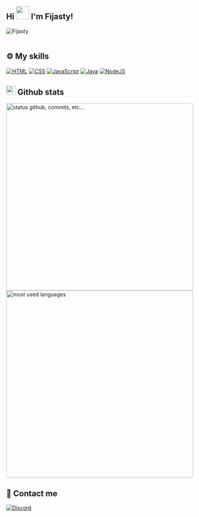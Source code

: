  ## Hi <img src="https://raw.githubusercontent.com/marcos-inja/marcos-inja/main/gifs/hi.gif" width="35px"> I'm Fijasty!


<img src="https://komarev.com/ghpvc/?username=Fijasty" alt="Fijasty" /><br/><br/>


## ⚙️ My skills
[<img align="center" alt="HTML" src="https://img.shields.io/badge/html%20-%23E34F26.svg?&style=for-the-badge&logo=html5&logoColor=white"/>][html]
[<img align="center" alt="CSS" src="https://img.shields.io/badge/css%20-%231572B6.svg?&style=for-the-badge&logo=css3&logoColor=white"/>][css]
[<img align="center" alt="JavaScript" src="https://img.shields.io/badge/javascript%20-%23323330.svg?&style=for-the-badge&logo=javascript&logoColor=%23F7DF1E&color=3d3919"/>][js]
[<img align="center" alt="Java" src="https://img.shields.io/badge/java%20-%23323330.svg?&style=for-the-badge&logo=java&logoColor=%23F7DF1E&color=094269"/>][java]
[<img align="center" alt="NodeJS" src="https://img.shields.io/badge/node.js%20-%231572B6.svg?&style=for-the-badge&logo=node.js&logoColor=white"/>][nodejs]

##  <img src="https://raw.githubusercontent.com/marcos-inja/marcos-inja/main/gifs/haha.gif" width="25px"> Github stats 

<p align="left">
    <img alt="status github, commits, etc..." width="500px" src="https://github-readme-stats.vercel.app/api?username=fijasty&count_private=true&show_icons=true&custom_title=Github&hide_border=true&theme=dark&title_color=cb1aad&text_color=fff&layout=compact&border_radius=8"
    /> <br>
    <img alt="most used languages" width="500px" src="https://github-readme-stats.vercel.app/api/top-langs/?username=fijasty&count_private=true&hide_border=true&show_icons=true&theme=dark&title_color=cb1aad&text_color=fff&layout=compact&langs_count=20&hide=hack,swift,kotlin,objective-c"/>
</p>

## 📮 Contact me

[<img align="center" alt="Discord" src="https://img.shields.io/badge/-Fijasty%235346-blue?style=for-the-badge&logo=discord"/>][discord]

[discord]: https://discord.gg/SsyvRgnv2D
[html]: https://www.w3schools.com/html/
[css]: https://www.w3schools.com/css/
[js]: https://www.w3schools.com/js/
[java]: https://www.java.com/pl/
[nodejs]: https://nodejs.org/en/
